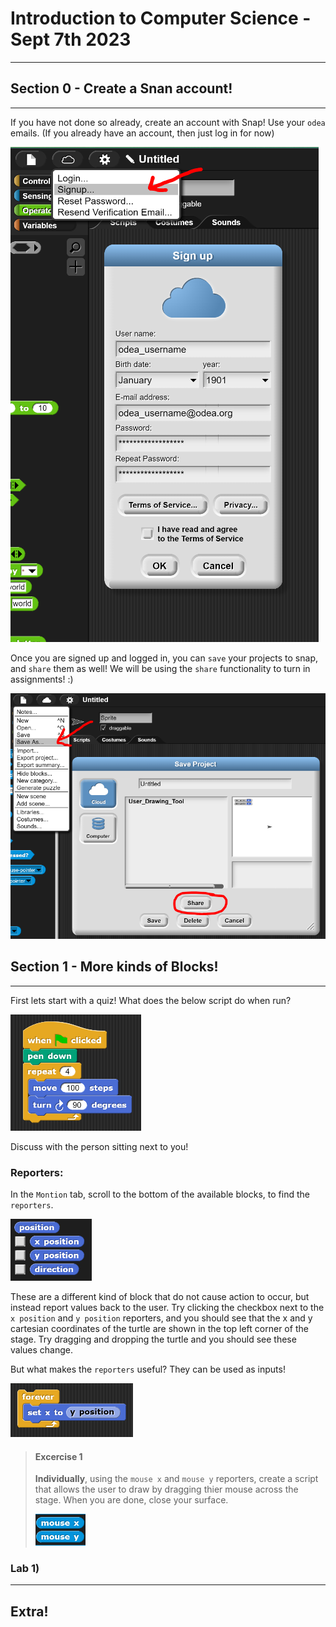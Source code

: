 # Introduction to Computer Science - Sept 7th 2023
---
## Section 0 - Create a Snan account!
---
If you have not done so already, create an account with Snap! Use your `odea` emails. (If you already have an account, then just log in for now)

![image](./images/snap_signup.PNG)

Once you are signed up and logged in, you can `save` your projects to snap, and `share` them as well! We will be using the `share` functionality to turn in assignments! :)

![image](./images/share.PNG)

## Section 1 - More kinds of Blocks!
---
First lets start with a quiz! What does the below script do when run?

![image](./images/start_of_day_quiz_1.PNG)

Discuss with the person sitting next to you!

### Reporters:
In the `Montion` tab, scroll to the bottom of the available blocks, to find the `reporters`.

![image](./images/reporters.PNG)

These are a different kind of block that do not cause action to occur, but instead report values back to the user. Try clicking the checkbox next to the `x position` and `y position` reporters, and you should see that the x and y cartesian coordinates of the turtle are shown in the top left corner of the stage. Try dragging and dropping the turtle and you should see these values change.

But what makes the `reporters` useful? They can be used as inputs! 

![image](./images/inputs.PNG)

> #### Excercise 1
> **Individually**, using the `mouse x` and `mouse y` reporters, create a script that allows the user to draw by dragging thier mouse across the stage. When you are done, close your surface. 
> 
> ![image](./images/mouse_x_and_y.PNG)

### Lab 1)
---

## Extra!
